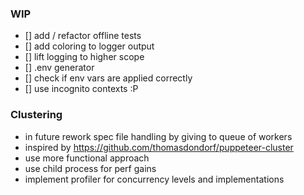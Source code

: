 ### WIP

* [] add / refactor offline tests
* [] add coloring to logger output
* [] lift logging to higher scope
* [] .env generator
* [] check if env vars are applied correctly
* [] use incognito contexts :P

### Clustering
* in future rework spec file handling by giving to queue of workers
* inspired by https://github.com/thomasdondorf/puppeteer-cluster
* use more functional approach
* use child process for perf gains
* implement profiler for concurrency levels and implementations